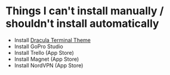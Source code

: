 # Things I can't install manually / shouldn't install automatically

* Install [Dracula Terminal Theme](https://draculatheme.com/terminal/) 
* Install GoPro Studio
* Install Trello (App Store)
* Install Magnet (App Store)
* Install NordVPN (App Store)
